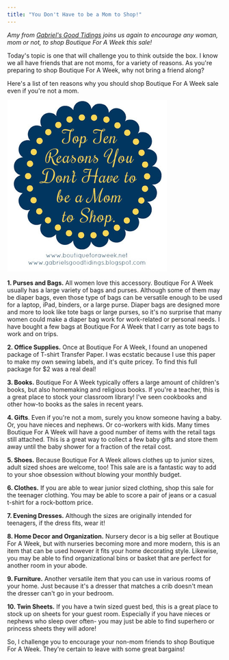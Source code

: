 ```yaml
---
title: "You Don't Have to be a Mom to Shop!"
---
```


_Amy from_ [_Gabriel's Good Tidings_](http://gabrielsgoodtidings.blogspot.com/) _joins us again to encourage any woman, mom or not, to shop Boutique For A Week this sale!_

Today's topic is one that will challenge you to think outside the box. I know we all have friends that are not moms, for a variety of reasons. As you're preparing to shop Boutique For A Week, why not bring a friend along?

Here's a list of ten reasons why you should shop Boutique For A Week sale even if you're not a mom.

![](/img/blog/ten_reasons.jpg)

**1\. Purses and Bags.** All women love this accessory. Boutique For A Week usually has a large variety of bags and purses. Although some of them may be diaper bags, even those type of bags can be versatile enough to be used for a laptop, iPad, binders, or a large purse. Diaper bags are designed more and more to look like tote bags or large purses, so it's no surprise that many women could make a diaper bag work for work-related or personal needs. I have bought a few bags at Boutique For A Week that I carry as tote bags to work and on trips.

**2\. Office Supplies.** Once at Boutique For A Week, I found an unopened package of T-shirt Transfer Paper. I was ecstatic because I use this paper to make my own sewing labels, and it's quite pricey. To find this full package for $2 was a real deal!

**3\. Books.** Boutique For A Week typically offers a large amount of children's books, but also homemaking and religious books. If you're a teacher, this is a great place to stock your classroom library! I've seen cookbooks and other how-to books as the sales in recent years.

**4\. Gifts**. Even if you're not a mom, surely you know someone having a baby. Or, you have nieces and nephews. Or co-workers with kids. Many times Boutique For A Week will have a good number of items with the retail tags still attached. This is a great way to collect a few baby gifts and store them away until the baby shower for a fraction of the retail cost.

**5\. Shoes.** Because Boutique For A Week allows clothes up to junior sizes, adult sized shoes are welcome, too! This sale are is a fantastic way to add to your shoe obsession without blowing your monthly budget.

**6\. Clothes.** If you are able to wear junior sized clothing, shop this sale for the teenager clothing. You may be able to score a pair of jeans or a casual t-shirt for a rock-bottom price.

**7\. Evening Dresses.** Although the sizes are originally intended for teenagers, if the dress fits, wear it!

**8\. Home Decor and Organization.** Nursery decor is a big seller at Boutique For A Week, but with nurseries becoming more and more modern, this is an item that can be used however it fits your home decorating style. Likewise, you may be able to find organizational bins or basket that are perfect for another room in your abode.

**9\. Furniture.** Another versatile item that you can use in various rooms of your home. Just because it's a dresser that matches a crib doesn't mean the dresser can't go in your bedroom.

**10\. Twin Sheets.** If you have a twin sized guest bed, this is a great place to stock up on sheets for your guest room. Especially if you have nieces or nephews who sleep over often- you may just be able to find superhero or princess sheets they will adore!

So, I challenge you to encourage your non-mom friends to shop Boutique For A Week. They're certain to leave with some great bargains!

